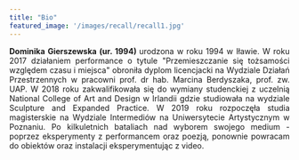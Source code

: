 ```yaml
---
title: "Bio"
featured_image: '/images/recall/recall1.jpg'
---
```

<div style="text-align: justify">
 <strong> Dominika Gierszewska (ur. 1994) </strong>
   urodzona w roku 1994 w Iławie. W roku 2017 działaniem performance o tytule  "Przemieszczanie się tożsamości względem czasu i miejsca" obroniła dyplom licencjacki na Wydziale Działań Przestrzennych w pracowni prof. dr hab. Marcina Berdyszaka, prof. zw. UAP. W 2018 roku zakwalifikowała się do wymiany studenckiej z uczelnią National College of Art and Design w Irlandii gdzie studiowała na wydziale Sculpture and Expanded Practice. W 2019 roku rozpoczęła studia magisterskie na Wydziale Intermediów na Uniwersytecie Artystycznym w Poznaniu. Po kilkuletnich bataliach nad wyborem swojego medium - poprzez eksperymenty z performancem oraz poezją, ponownie powracam do obiektów oraz instalacji eksperymentując z video. 
  <br>


</div>
 
